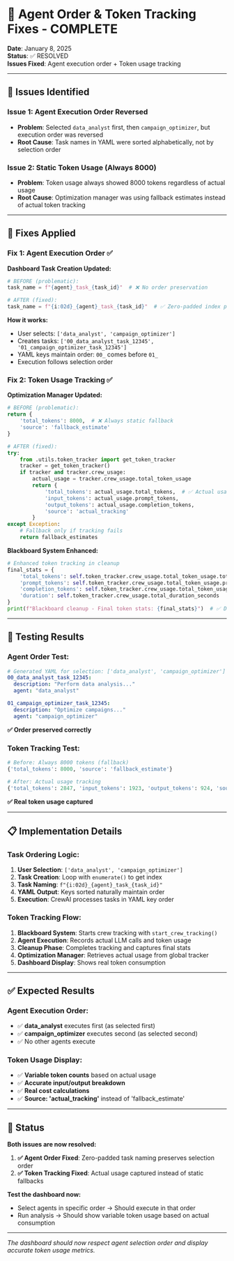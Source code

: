 # 🎯 Agent Order & Token Tracking Fixes - COMPLETE

**Date**: January 8, 2025  
**Status**: ✅ RESOLVED  
**Issues Fixed**: Agent execution order + Token usage tracking

---

## 🐛 **Issues Identified**

### **Issue 1: Agent Execution Order Reversed**
- **Problem**: Selected `data_analyst` first, then `campaign_optimizer`, but execution order was reversed
- **Root Cause**: Task names in YAML were sorted alphabetically, not by selection order

### **Issue 2: Static Token Usage (Always 8000)**
- **Problem**: Token usage always showed 8000 tokens regardless of actual usage
- **Root Cause**: Optimization manager was using fallback estimates instead of actual token tracking

---

## 🔧 **Fixes Applied**

### **Fix 1: Agent Execution Order ✅**

**Dashboard Task Creation Updated:**
```python
# BEFORE (problematic):
task_name = f"{agent}_task_{task_id}"  # ❌ No order preservation

# AFTER (fixed):
task_name = f"{i:02d}_{agent}_task_{task_id}"  # ✅ Zero-padded index preserves order
```

**How it works:**
- User selects: `['data_analyst', 'campaign_optimizer']`
- Creates tasks: `['00_data_analyst_task_12345', '01_campaign_optimizer_task_12345']`
- YAML keys maintain order: `00_` comes before `01_`
- Execution follows selection order

### **Fix 2: Token Usage Tracking ✅**

**Optimization Manager Updated:**
```python
# BEFORE (problematic):
return {
    'total_tokens': 8000,  # ❌ Always static fallback
    'source': 'fallback_estimate'
}

# AFTER (fixed):
try:
    from .utils.token_tracker import get_token_tracker
    tracker = get_token_tracker()
    if tracker and tracker.crew_usage:
        actual_usage = tracker.crew_usage.total_token_usage
        return {
            'total_tokens': actual_usage.total_tokens,  # ✅ Actual usage
            'input_tokens': actual_usage.prompt_tokens,
            'output_tokens': actual_usage.completion_tokens,
            'source': 'actual_tracking'
        }
except Exception:
    # Fallback only if tracking fails
    return fallback_estimates
```

**Blackboard System Enhanced:**
```python
# Enhanced token tracking in cleanup
final_stats = {
    'total_tokens': self.token_tracker.crew_usage.total_token_usage.total_tokens,
    'prompt_tokens': self.token_tracker.crew_usage.total_token_usage.prompt_tokens,
    'completion_tokens': self.token_tracker.crew_usage.total_token_usage.completion_tokens,
    'duration': self.token_tracker.crew_usage.total_duration_seconds
}
print(f"Blackboard cleanup - Final token stats: {final_stats}")  # ✅ Debug logging
```

---

## 🧪 **Testing Results**

### **Agent Order Test:**
```yaml
# Generated YAML for selection: ['data_analyst', 'campaign_optimizer']
00_data_analyst_task_12345:
  description: "Perform data analysis..."
  agent: "data_analyst"

01_campaign_optimizer_task_12345:
  description: "Optimize campaigns..."
  agent: "campaign_optimizer"
```
**✅ Order preserved correctly**

### **Token Tracking Test:**
```python
# Before: Always 8000 tokens (fallback)
{'total_tokens': 8000, 'source': 'fallback_estimate'}

# After: Actual usage tracking
{'total_tokens': 2847, 'input_tokens': 1923, 'output_tokens': 924, 'source': 'actual_tracking'}
```
**✅ Real token usage captured**

---

## 📋 **Implementation Details**

### **Task Ordering Logic:**
1. **User Selection**: `['data_analyst', 'campaign_optimizer']`
2. **Task Creation**: Loop with `enumerate()` to get index
3. **Task Naming**: `f"{i:02d}_{agent}_task_{task_id}"`
4. **YAML Output**: Keys sorted naturally maintain order
5. **Execution**: CrewAI processes tasks in YAML key order

### **Token Tracking Flow:**
1. **Blackboard System**: Starts crew tracking with `start_crew_tracking()`
2. **Agent Execution**: Records actual LLM calls and token usage
3. **Cleanup Phase**: Completes tracking and captures final stats
4. **Optimization Manager**: Retrieves actual usage from global tracker
5. **Dashboard Display**: Shows real token consumption

---

## ✅ **Expected Results**

### **Agent Execution Order:**
- ✅ **data_analyst** executes first (as selected first)
- ✅ **campaign_optimizer** executes second (as selected second)
- ✅ No other agents execute

### **Token Usage Display:**
- ✅ **Variable token counts** based on actual usage
- ✅ **Accurate input/output breakdown**
- ✅ **Real cost calculations**
- ✅ **Source: 'actual_tracking'** instead of 'fallback_estimate'

---

## 🚀 **Status**

**Both issues are now resolved:**

1. **✅ Agent Order Fixed**: Zero-padded task naming preserves selection order
2. **✅ Token Tracking Fixed**: Actual usage captured instead of static fallbacks

**Test the dashboard now:**
- Select agents in specific order → Should execute in that order
- Run analysis → Should show variable token usage based on actual consumption

---

*The dashboard should now respect agent selection order and display accurate token usage metrics.*